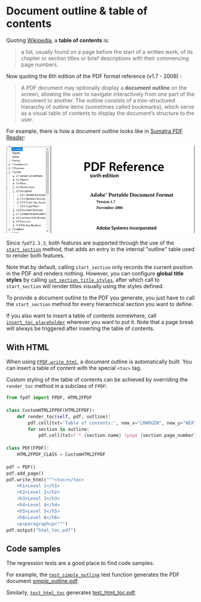 # Document outline & table of contents #

Quoting [Wikipedia](https://en.wikipedia.org/wiki/Table_of_contents), a **table of contents** is:
> a list, usually found on a page before the start of a written work, of its chapter or section titles or brief descriptions with their commencing page numbers.

Now quoting the 6th edition of the PDF format reference (v1.7 - 2006) :
> A PDF document may optionally display a **document outline** on the screen, allowing the user to navigate interactively
> from one part of the document to another. The outline consists of a tree-structured hierarchy of outline items
> (sometimes called bookmarks), which serve as a visual table of contents to display the document’s structure to the user.

For example, there is how a document outline looks like in [Sumatra PDF Reader](https://www.sumatrapdfreader.org/free-pdf-reader.html):

![](document-outline.png)

Since `fpdf2.3.3`, both features are supported through the use of the [`start_section`](fpdf/fpdf.html#fpdf.fpdf.FPDF.start_section) method,
that adds an entry in the internal "outline" table used to render both features.

Note that by default, calling `start_section` only records the current position in the PDF and renders nothing.
However, you can configure **global title styles** by calling [`set_section_title_styles`](fpdf/fpdf.html#fpdf.fpdf.FPDF.set_section_title_styles),
after which call to `start_section` will render titles visually using the styles defined.

To provide a document outline to the PDF you generate, you just have to call the `start_section` method
for every hierarchical section you want to define.

If you also want to insert a table of contents somewhere,
call [`insert_toc_placeholder`](fpdf/fpdf.html#fpdf.fpdf.FPDF.insert_toc_placeholder)
wherever you want to put it.
Note that a page break will always be triggered after inserting the table of contents.

## With HTML ##

When using [`FPDF.write_html`](HTML.md), a document outline is automatically built.
You can insert a table of content with the special `<toc>` tag.

Custom styling of the table of contents can be achieved by overriding the `render_toc` method
in a subclass of `FPDF`:
```python
from fpdf import FPDF, HTML2FPDF

class CustomHTML2FPDF(HTML2FPDF):
    def render_toc(self, pdf, outline):
        pdf.cell(txt='Table of contents:', new_x="LMARGIN", new_y="NEXT")
        for section in outline:
            pdf.cell(txt=f'* {section.name} (page {section.page_number})', new_x="LMARGIN", new_y="NEXT")

class PDF(FPDF):
    HTML2FPDF_CLASS = CustomHTML2FPDF

pdf = PDF()
pdf.add_page()
pdf.write_html("""<toc></toc>
    <h1>Level 1</h1>
    <h2>Level 2</h2>
    <h3>Level 3</h3>
    <h4>Level 4</h4>
    <h5>Level 5</h5>
    <h6>Level 6</h6>
    <p>paragraph<p>""")
pdf.output("html_toc.pdf")
```

## Code samples ##

The regression tests are a good place to find code samples.

For example, the [`test_simple_outline`](https://github.com/py-pdf/fpdf2/blob/master/test/outline/test_outline.py) test function generates the PDF document [simple_outline.pdf](https://github.com/py-pdf/fpdf2/blob/master/test/outline/simple_outline.pdf).

Similarly, [`test_html_toc`](https://github.com/py-pdf/fpdf2/blob/master/test/outline/test_outline_html.py)
generates [test_html_toc.pdf](https://github.com/py-pdf/fpdf2/blob/5453422bf560a909229c82e53eb516e44fea1817/test/outline/test_html_toc.pdf).
